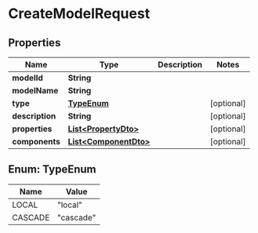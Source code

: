 

# CreateModelRequest


## Properties

| Name | Type | Description | Notes |
|------------ | ------------- | ------------- | -------------|
|**modelId** | **String** |  |  |
|**modelName** | **String** |  |  |
|**type** | [**TypeEnum**](#TypeEnum) |  |  [optional] |
|**description** | **String** |  |  [optional] |
|**properties** | [**List&lt;PropertyDto&gt;**](PropertyDto.md) |  |  [optional] |
|**components** | [**List&lt;ComponentDto&gt;**](ComponentDto.md) |  |  [optional] |



## Enum: TypeEnum

| Name | Value |
|---- | -----|
| LOCAL | &quot;local&quot; |
| CASCADE | &quot;cascade&quot; |



